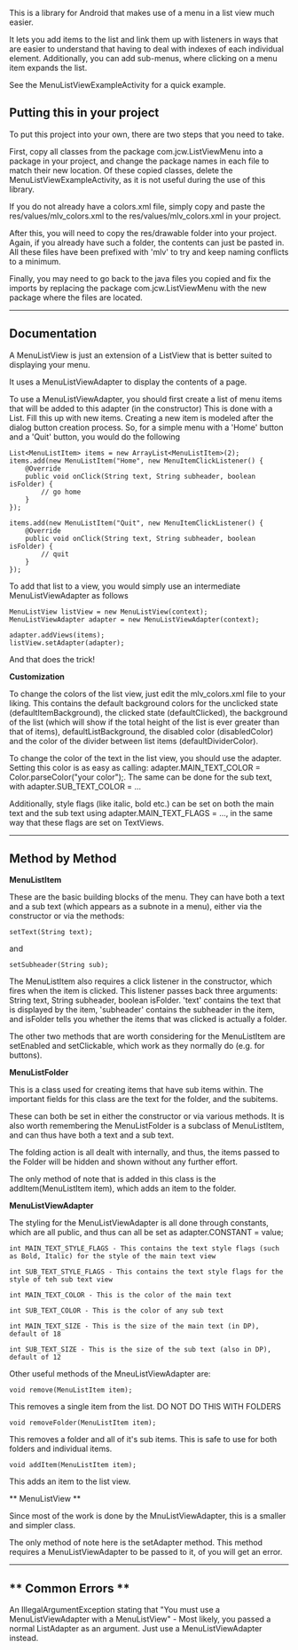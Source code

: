 This is a library for Android that makes use of a menu in a list view much easier.

It lets you add items to the list and link them up with listeners in ways that are easier to understand that having to deal with indexes of each individual element. Additionally, you can add sub-menus, where clicking on a menu item expands the list.

See the MenuListViewExampleActivity for a quick example.

Putting this in your project
---------
To put this project into your own, there are two steps that you need to take.

First, copy all classes from the package com.jcw.ListViewMenu into a package in your project,
and change the package names in each file to match their new location. Of these copied classes,
delete the MenuListViewExampleActivity, as it is not useful during the use of this library.

If you do not already have a colors.xml file, simply copy and paste the res/values/mlv_colors.xml to
the res/values/mlv_colors.xml in your project.

After this, you will need to copy the res/drawable folder into your project. Again, if you already have such a
folder, the contents can just be pasted in. All these files have been prefixed with 'mlv' to try and keep naming
conflicts to a minimum.

Finally, you may need to go back to the java files you copied and fix the imports by
replacing the package com.jcw.ListViewMenu with the new package where the files are located.

-----------

Documentation
--------------
A MenuListView is just an extension of a ListView that is better suited to displaying your menu.

It uses a MenuListViewAdapter to display the contents of a page.

To use a MenuListViewAdapter, you should first create a list of menu items that will be added to this adapter (in the constructor)
This is done with a List<MenuListItem>. Fill this up with new items. Creating a new item is modeled after
the dialog button creation process. So, for a simple menu with a 'Home' button and a 'Quit' button, you would do the following

	List<MenuListItem> items = new ArrayList<MenuListItem>(2);
	items.add(new MenuListItem("Home", new MenuItemClickListener() {
		@Override
		public void onClick(String text, String subheader, boolean isFolder) {
			// go home
		}
	});

	items.add(new MenuListItem("Quit", new MenuItemClickListener() {
		@Override
		public void onClick(String text, String subheader, boolean isFolder) {
			// quit
		}
	});

To add that list to a view, you would simply use an intermediate MenuListViewAdapter as follows

	MenuListView listView = new MenuListView(context);
	MenuListViewAdapter adapter = new MenuListViewAdapter(context);

	adapter.addViews(items);
	listView.setAdapter(adapter);

And that does the trick!

**Customization**

To change the colors of the list view, just edit the mlv_colors.xml file to your liking. This contains the
default background colors for the unclicked state (defaultItemBackground), the clicked state (defaultClicked),
the background of the list (which will show if the total height of the list is ever greater than that of items),
defaultListBackground, the disabled color (disabledColor) and the color of the divider between list items (defaultDividerColor).

To change the color of the text in the list view, you should use the adapter. Setting this color is as easy as calling: adapter.MAIN_TEXT_COLOR = Color.parseColor("your color");.
The same can be done for the sub text, with adapter.SUB_TEXT_COLOR = ...

Additionally, style flags (like italic, bold etc.) can be set on both the main text and the sub text using adapter.MAIN_TEXT_FLAGS = ..., in the same way that these flags are set on
TextViews.


------------------------

Method by Method
-------------
**MenuListItem**

These are the basic building blocks of the menu. They can have both a text and a sub text (which appears as a subnote in a menu),
either via the constructor or via the methods:

	setText(String text);

and

	setSubheader(String sub);

The MenuListItem also requires a click listener in the constructor, which fires when the item is clicked. This listener passes back three
arguments: String text, String subheader, boolean isFolder. 'text' contains the text that is displayed by the item, 'subheader' contains the subheader
in the item, and isFolder tells you whether the items that was clicked is actually a folder.

The other two methods that are worth considering for the MenuListItem are setEnabled and setClickable, which work as they normally do (e.g. for buttons).

**MenuListFolder**

This is a class used for creating items that have sub items within. The important fields for this class are the text for the folder, and the subitems.

These can both be set in either the constructor or via various methods. It is also worth remembering the MenuListFolder is a subclass of MenuListItem,
and can thus have both a text and a sub text.

The folding action is all dealt with internally, and thus, the items passed to the Folder will be hidden and shown without any further effort.

The only method of note that is added in this class is the addItem(MenuListItem item), which adds an item to the folder.

**MenuListViewAdapter**

The styling for the MenuListViewAdapter is all done through constants, which are all public, and thus can all be set as adapter.CONSTANT = value;


	int MAIN_TEXT_STYLE_FLAGS - This contains the text style flags (such as Bold, Italic) for the style of the main text view

	int SUB_TEXT_STYLE_FLAGS - This contains the text style flags for the style of teh sub text view

	int MAIN_TEXT_COLOR - This is the color of the main text

	int SUB_TEXT_COLOR - This is the color of any sub text

	int MAIN_TEXT_SIZE - This is the size of the main text (in DP), default of 18

	int SUB_TEXT_SIZE - This is the size of the sub text (also in DP), default of 12

Other useful methods of the MneuListViewAdapter are:

	void remove(MenuListItem item);

This removes a single item from the list. DO NOT DO THIS WITH FOLDERS

	void removeFolder(MenuListItem item);

This removes a folder and all of it's sub items. This is safe to use for both folders and individual items.

	void addItem(MenuListItem item);

This adds an item to the list view.

** MenuListView **

Since most of the work is done by the MnuListViewAdapter, this is a smaller and simpler class.

The only method of note here is the setAdapter method. This method requires a MenuListViewAdapter to be passed to it, of you will get an error.


------------------------

** Common Errors **
-------------------
An IllegalArgumentException stating that "You must use a MenuListViewAdapter with a MenuListView" -
Most likely, you passed a normal ListAdapter as an argument. Just use a MenuListViewAdapter instead.
